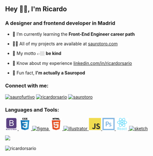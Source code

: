 <h2>Hey 👋🏼, I'm Ricardo</h2>
<h3>A designer and frontend developer in Madrid</h3>

- 🌱 I’m currently learning the **Front-End Engineer career path**

- 👨‍💻 All of my projects are available at [saurotoro.com](saurotoro.com)

- 💫 My motto 👉🏼 **be kind**

- 📄 Know about my experience [linkedin.com/in/ricardorsario](linkedin.com/in/ricardorsario)

- 🦕 Fun fact, **I'm actually a Sauropod**

<h3 align="left">Connect with me:</h3>
<p align="left">
<a href="https://twitter.com/saurofurtivo" target="blank"><img align="center" src="https://raw.githubusercontent.com/rahuldkjain/github-profile-readme-generator/master/src/images/icons/Social/twitter.svg" alt="saurofurtivo" height="30" width="40" /></a>
<a href="https://linkedin.com/in/ricardorsario" target="blank"><img align="center" src="https://raw.githubusercontent.com/rahuldkjain/github-profile-readme-generator/master/src/images/icons/Social/linked-in-alt.svg" alt="ricardorsario" height="30" width="40" /></a>
<a href="https://instagram.com/saurotoro" target="blank"><img align="center" src="https://raw.githubusercontent.com/rahuldkjain/github-profile-readme-generator/master/src/images/icons/Social/instagram.svg" alt="saurotoro" height="30" width="40" /></a>
</p>

<h3 align="left">Languages and Tools:</h3>
<p align="left"> <a href="https://getbootstrap.com" target="_blank"> <img src="https://raw.githubusercontent.com/devicons/devicon/master/icons/bootstrap/bootstrap-plain-wordmark.svg" alt="bootstrap" width="40" height="40"/> </a> <a href="https://www.w3schools.com/css/" target="_blank"> <img src="https://raw.githubusercontent.com/devicons/devicon/master/icons/css3/css3-original-wordmark.svg" alt="css3" width="40" height="40"/> </a> <a href="https://www.figma.com/" target="_blank"> <img src="https://www.vectorlogo.zone/logos/figma/figma-icon.svg" alt="figma" width="40" height="40"/> </a> <a href="https://www.w3.org/html/" target="_blank"> <img src="https://raw.githubusercontent.com/devicons/devicon/master/icons/html5/html5-original-wordmark.svg" alt="html5" width="40" height="40"/> </a> <a href="https://www.adobe.com/in/products/illustrator.html" target="_blank"> <img src="https://www.vectorlogo.zone/logos/adobe_illustrator/adobe_illustrator-icon.svg" alt="illustrator" width="40" height="40"/> </a> <a href="https://developer.mozilla.org/en-US/docs/Web/JavaScript" target="_blank"> <img src="https://raw.githubusercontent.com/devicons/devicon/master/icons/javascript/javascript-original.svg" alt="javascript" width="40" height="40"/> </a> <a href="https://www.photoshop.com/en" target="_blank"> <img src="https://raw.githubusercontent.com/devicons/devicon/master/icons/photoshop/photoshop-line.svg" alt="photoshop" width="40" height="40"/> </a> <a href="https://reactjs.org/" target="_blank"> <img src="https://raw.githubusercontent.com/devicons/devicon/master/icons/react/react-original-wordmark.svg" alt="react" width="40" height="40"/> </a> <a href="https://www.sketch.com/" target="_blank"> <img src="https://www.vectorlogo.zone/logos/sketchapp/sketchapp-icon.svg" alt="sketch" width="40" height="40"/> </a> </p>

<img src="https://i.ibb.co/Sn0V48b/IMG-0829.png" />

<p align="left"> <img style="width:300px" src="https://komarev.com/ghpvc/?username=ricardorsario&label=Profile%20views&color=0e75b6&style=flat" alt="ricardorsario" /> </p>
